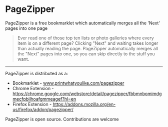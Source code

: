 PageZipper
==========

PageZipper is a free bookmarklet which automatically merges all the 'Next' pages into one page
> Ever read one of those top ten lists or photo galleries where every item is on a different page? 
> Clicking "Next" and waiting takes longer than actually reading the page. 
> PageZipper automatically merges all the "Next" pages into one, so you can skip directly to the stuff you want. 
----
PageZipper is distributed as a:
* Bookmarklet - www.printwhatyoulike.com/pagezipper
* Chrome Extension - https://chrome.google.com/webstore/detail/pagezipper/fbbmnbomimdgmecfpbilhoafgmmeagef?hl=en
* Firefox Extension - https://addons.mozilla.org/en-us/firefox/addon/pagezipper/

PageZipper is open source. Contributions are welcome